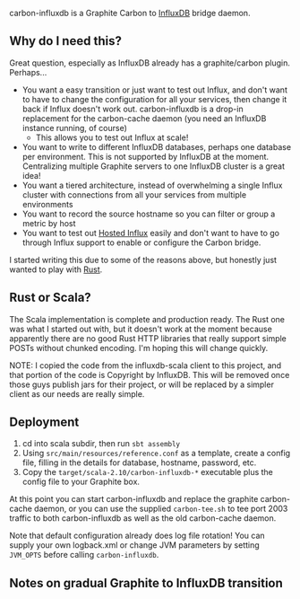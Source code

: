 carbon-influxdb is a Graphite Carbon to [InfluxDB](http://influxdb.com) bridge daemon.

## Why do I need this?

Great question, especially as InfluxDB already has a graphite/carbon plugin.  Perhaps...

* You want a easy transition or just want to test out Influx, and don't want to have to change the configuration for all your services, then change it back if Influx doesn't work out.  carbon-influxdb is a drop-in replacement for the carbon-cache daemon (you need an InfluxDB instance running, of course)
    - This allows you to test out Influx at scale!
* You want to write to different InfluxDB databases, perhaps one database per environment.  This is not supported by InfluxDB at the moment. Centralizing multiple Graphite servers to one InfluxDB cluster is a great idea!
* You want a tiered architecture, instead of overwhelming a single Influx cluster with connections from all your services from multiple environments
* You want to record the source hostname so you can filter or group a metric by host
* You want to test out [Hosted Influx](http://customers.influxdb.com) easily and don't want to have to go through Influx support to enable or configure the Carbon bridge.

I started writing this due to some of the reasons above, but honestly just wanted to play with [Rust](http://rust-lang.org).

## Rust or Scala?

The Scala implementation is complete and production ready.  The Rust one was
what I started out with, but it doesn't work at the moment because apparently
there are no good Rust HTTP libraries that really support simple POSTs without
chunked encoding.  I'm hoping this will change quickly.

NOTE: I copied the code from the influxdb-scala client to this project, and that portion of the code is Copyright by InfluxDB.  This will be removed once those guys publish jars for their project, or will be replaced by a simpler client as our needs are really simple.

## Deployment

1. cd into scala subdir, then run `sbt assembly`
2. Using `src/main/resources/reference.conf` as a template, create a config file, filling in the details for database, hostname, password, etc.
3. Copy the `target/scala-2.10/carbon-influxdb-*` executable plus the config file to your Graphite box.

At this point you can start carbon-influxdb and replace the graphite carbon-cache daemon, or you can use the supplied `carbon-tee.sh` to tee port 2003 traffic to both carbon-influxdb as well as the old carbon-cache daemon.

Note that default configuration already does log file rotation!  You can supply your own logback.xml or change JVM parameters by setting `JVM_OPTS` before calling `carbon-influxdb`.

## Notes on gradual Graphite to InfluxDB transition


